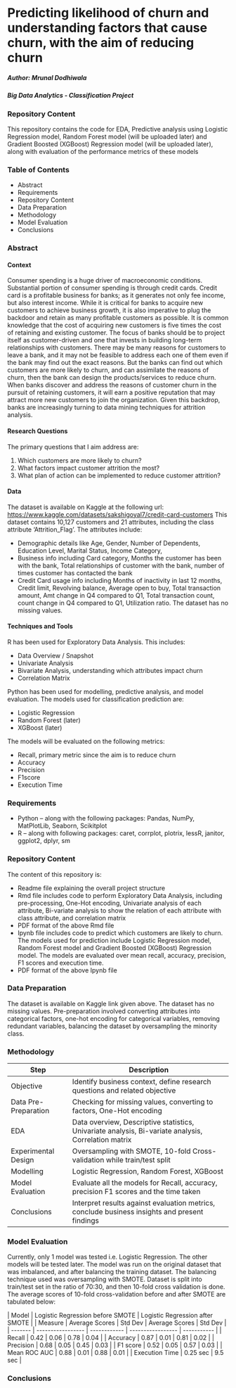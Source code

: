 # Predicting likelihood of churn and understanding factors that cause churn, with the aim of reducing churn

##### Author: Mrunal Dodhiwala
##### Big Data Analytics - Classification Project

### Repository Content
This repository contains the code for EDA, Predictive analysis using Logistic Regression model, Random Forest model (will be uploaded later) and Gradient Boosted (XGBoost) Regression model (will be uploaded later), along with evaluation of the performance metrics of these models

### Table of Contents
- Abstract
- Requirements
- Repository Content
- Data Preparation
- Methodology
- Model Evaluation
- Conclusions

### Abstract
#### Context
Consumer spending is a huge driver of macroeconomic conditions. Substantial portion of consumer spending is through credit cards. Credit card is a profitable business for banks; as it generates not only fee income, but also interest income.
While it is critical for banks to acquire new customers to achieve business growth, it is also imperative to plug the backdoor and retain as many profitable customers as possible. It is common knowledge that the cost of acquiring new customers is five times the cost of retaining and existing customer. The focus of banks should be to project itself as customer-driven and one that invests in building long-term relationships with customers. There may be many reasons for customers to leave a bank, and it may not be feasible to address each one of them even if the bank may find out the exact reasons. But the banks can find out which customers are more likely to churn, and can assimilate the reasons of churn, then the bank can design the products/services to reduce churn. When banks discover and address the reasons of customer churn in the pursuit of retaining customers, it will earn a positive reputation that may attract more new customers to join the organization.
Given this backdrop, banks are increasingly turning to data mining techniques for attrition analysis.

#### Research Questions
The primary questions that I aim address are:
1.	Which customers are more likely to churn?
2.	What factors impact customer attrition the most?
3.	What plan of action can be implemented to reduce customer attrition?

#### Data
The dataset is available on Kaggle at the following url:
https://www.kaggle.com/datasets/sakshigoyal7/credit-card-customers
This dataset contains 10,127 customers and 21 attributes, including the class attribute ‘Attrition_Flag’. The attributes include:
-	Demographic details like Age, Gender, Number of Dependents, Education Level, Marital Status, Income Category, 
-	Business info including Card category, Months the customer has been with the bank, Total relationships of customer with the bank, number of times customer has contacted the bank
-	Credit Card usage info including Months of inactivity in last 12 months, Credit limit, Revolving balance, Average open to buy, Total transaction amount, Amt change in Q4 compared to Q1, Total transaction count, count change in Q4 compared to Q1, Utilization ratio.
The dataset has no missing values.

#### Techniques and Tools
R has been used for Exploratory Data Analysis. This includes:
-	Data Overview / Snapshot
-	Univariate Analysis
-	Bivariate Analysis, understanding which attributes impact churn
-	Correlation Matrix

Python has been used for modelling, predictive analysis, and model evaluation. The models used for classification prediction are:
-	Logistic Regression
-	Random Forest (later)
-	XGBoost (later)

The models will be evaluated on the following metrics:
-	Recall, primary metric since the aim is to reduce churn
-	Accuracy
-	Precision
-	F1score
-	Execution Time


### Requirements
-	Python – along with the following packages: Pandas, NumPy, MatPlotLib, Seaborn, Scikitplot
-	R – along with following packages: caret, corrplot, plotrix, lessR, janitor, ggplot2, dplyr, sm


### Repository Content
The content of this repository is:
-	Readme file explaining the overall project structure
-	Rmd file includes code to perform Exploratory Data Analysis, including pre-processing, One-Hot encoding, Univariate analysis of each attribute, Bi-variate analysis to show the relation of each attribute with class attribute, and correlation matrix
-	PDF format of the above Rmd file
-	Ipynb file includes code to predict which customers are likely to churn. The models used for prediction include Logistic Regression model, Random Forest model and Gradient Boosted (XGBoost) Regression model. The models are evaluated over mean recall, accuracy, precision, F1 scores and execution time.
-	PDF format of the above Ipynb file

### Data Preparation
The dataset is available on Kaggle link given above. The dataset has no missing values. Pre-preparation involved converting attributes into categorical factors, one-hot encoding for categorical variables, removing redundant variables, balancing the dataset by oversampling the minority class.

### Methodology

| Step	            | Description                                                            |
| ----------------- | ---------------------------------------------------------------------- |
| Objective	| Identify business context, define research questions and related objective |
| Data Pre-Preparation	| Checking for missing values, converting to factors, One-Hot encoding |
|EDA	| Data overview, Descriptive statistics, Univariate analysis, Bi-variate analysis, Correlation matrix |
| Experimental Design	| Oversampling with SMOTE, 10-fold Cross-validation while train/test split |
| Modelling	| Logistic Regression, Random Forest, XGBoost |
| Model Evaluation	| Evaluate all the models for Recall, accuracy, precision F1 scores and the time taken |
| Conclusions	| Interpret results against evaluation metrics, conclude business insights and present findings |

### Model Evaluation
Currently, only 1 model was tested i.e. Logistic Regression. The other models will be tested later. The model was run on the original dataset that was imbalanced, and after balancing the training dataset. The balancing technique used was oversampling with SMOTE. Dataset is split into train/test set in the ratio of 70:30, and then 10-fold cross validation is done. The average scores of 10-fold cross-validation before and after SMOTE are tabulated below:

| Model   | Logistic Regression before SMOTE | Logistic Regression after SMOTE |
| Measure	| Average Scores    | Std Dev      | Average Scores    | Std Dev     |
| ------- | ----------------- | ------------ | ----------------- | ----------- |
| Recall	| 0.42	| 0.06	| 0.78	| 0.04 |
| Accuracy	| 0.87	| 0.01	| 0.81	| 0.02 |
| Precision	| 0.68	| 0.05	| 0.45	| 0.03 |
| F1 score	| 0.52	| 0.05	| 0.57	| 0.03 |
| Mean ROC AUC	| 0.88	| 0.01	| 0.88	| 0.01 |
| Execution Time	| 0.25 sec	|	9.5 sec	|


### Conclusions





